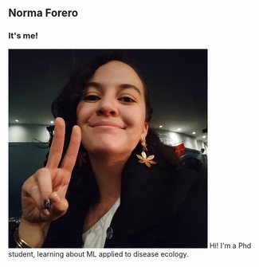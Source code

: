 ## Norma Forero
### It's me!

![Yo](images/Profile.jpg)
Hi! I'm a Phd student, learning about ML applied to disease ecology.
